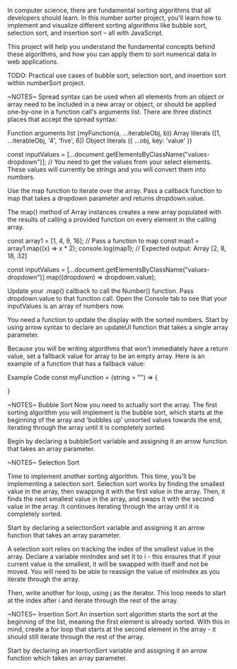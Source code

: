 In computer science, there are fundamental sorting algorithms that all
developers should learn. In this number sorter project, you'll learn how to
implement and visualize different sorting algorithms like bubble sort, selection
sort, and insertion sort – all with JavaScript.

This project will help you understand the fundamental concepts behind these
algorithms, and how you can apply them to sort numerical data in web
applications.

TODO: Practical use cases of bubble sort, selection sort, and insertion sort
within numberSort project. 

~NOTES~ Spread syntax can be used when all elements from an object or array need
to be included in a new array or object, or should be applied one-by-one in a
function call's arguments list. There are three distinct places that accept the
spread syntax:

Function arguments list (myFunction(a, ...iterableObj, b)) Array literals ([1,
...iterableObj, '4', 'five', 6]) Object literals ({ ...obj, key: 'value' })

const inputValues = [...document.getElementsByClassName("values-dropdown")]; //
You need to get the values from your select elements. These values will
currently be strings and you will convert them into numbers.

Use the map function to iterate over the array. Pass a callback function to map
that takes a dropdown parameter and returns dropdown.value.

The map() method of Array instances creates a new array populated with the
results of calling a provided function on every element in the calling array.

const array1 = [1, 4, 9, 16]; // Pass a function to map const map1 =
array1.map((x) => x * 2); console.log(map1); // Expected output: Array [2, 8,
18, 32]

const inputValues =
[...document.getElementsByClassName("values-dropdown")].map((dropdown) =>
dropdown.value);

Update your .map() callback to call the Number() function. Pass dropdown.value
to that function call. Open the Console tab to see that your inputValues is an
array of numbers now.

You need a function to update the display with the sorted numbers. Start by
using arrow syntax to declare an updateUI function that takes a single array
parameter.

Because you will be writing algorithms that won't immediately have a return
value, set a fallback value for array to be an empty array. Here is an example
of a function that has a fallback value:

Example Code const myFunction = (string = "") => {

}

~NOTES~ Bubble Sort
Now you need to actually sort the array. The first sorting algorithm you will
implement is the bubble sort, which starts at the beginning of the array and
'bubbles up' unsorted values towards the end, iterating through the array until
it is completely sorted.

Begin by declaring a bubbleSort variable and assigning it an arrow function that
takes an array parameter.

~NOTES~ Selection Sort

Time to implement another sorting algorithm. This time, you'll be implementing a
selection sort. Selection sort works by finding the smallest value in the array,
then swapping it with the first value in the array. Then, it finds the next
smallest value in the array, and swaps it with the second value in the array. It
continues iterating through the array until it is completely sorted.

Start by declaring a selectionSort variable and assigning it an arrow function
that takes an array parameter.

A selection sort relies on tracking the index of the smallest value in the
array. Declare a variable minIndex and set it to i - this ensures that if your
current value is the smallest, it will be swapped with itself and not be moved.
You will need to be able to reassign the value of minIndex as you iterate
through the array.

Then, write another for loop, using j as the iterator. This loop needs to start
at the index after i and iterate through the rest of the array.

~NOTES~ Insertion Sort
An insertion sort algorithm starts the sort at the beginning of the list,
meaning the first element is already sorted. With this in mind, create a for
loop that starts at the second element in the array - it should still iterate
through the rest of the array.

Start by declaring an insertionSort variable and assigning it an arrow function
which takes an array parameter.
